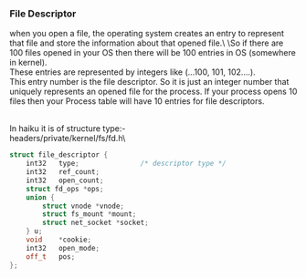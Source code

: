 ### File Descriptor
when you open a file, the operating system creates an entry to represent that file
and store the information about that opened file.\ 
\So if there are 100 files opened
in your OS then there will be 100 entries in OS (somewhere in kernel).\
These entries are represented by integers like (...100, 101, 102....).\
This entry number is the file descriptor. So it is just an integer number
that uniquely represents an opened file for the process. If your process
opens 10 files then your Process table will have 10 entries for file descriptors.

\
In haiku it is of structure type:-\
headers/private/kernel/fs/fd.h\
```c++
struct file_descriptor {
	int32	type;               /* descriptor type */
	int32	ref_count;
	int32	open_count;
	struct fd_ops *ops;
	union {
		struct vnode *vnode;
		struct fs_mount *mount;
		struct net_socket *socket;
	} u;
	void	*cookie;
	int32	open_mode;
	off_t	pos;
};
```
